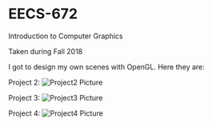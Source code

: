 # EECS-672
Introduction to Computer Graphics

Taken during Fall 2018

I got to design my own scenes with OpenGL. Here they are:

Project 2:
![Project2 Picture](/images/1.png)

Project 3:
![Project3 Picture](/images/2.png)

Project 4:
![Project4 Picture](/images/3.png)
